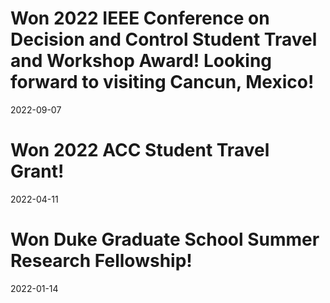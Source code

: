 # Won 2022 IEEE Conference on Decision and Control Student Travel and Workshop Award! Looking forward to visiting Cancun, Mexico! 
2022-09-07

# Won 2022 ACC Student Travel Grant! 
2022-04-11

# Won Duke Graduate School Summer Research Fellowship! 
2022-01-14
